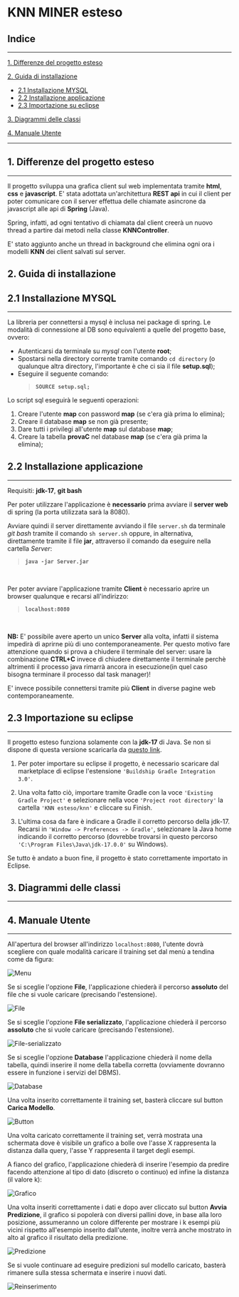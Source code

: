 # **KNN MINER esteso**

## Indice

---
[1. Differenze del progetto esteso](#1-differenze-del-progetto-esteso)

[2. Guida di installazione](#2-guida-di-installazione)
- [2.1 Installazione MYSQL](#21-installazione-mysql)
- [2.2 Installazione applicazione](#22-installazione-applicazione)
- [2.3 Importazione su eclipse](#23-importazione-su-eclipse)

[3. Diagrammi delle classi](#3-diagrammi-delle-classi)

[4. Manuale Utente](#4-manuale-utente)

---

## **1. Differenze del progetto esteso**
---
Il progetto sviluppa una grafica client sul web implementata tramite **html**, **css** e **javascript**. E' stata adottata un'architettura **REST api** in cui il client per poter comunicare con il server effettua delle chiamate asincrone da javascript alle api di **Spring** (Java).

Spring, infatti, ad ogni tentativo di chiamata dal client creerà un nuovo thread a partire dai metodi nella classe **KNNController**.

E' stato aggiunto anche un thread in background che elimina ogni ora i modelli **KNN** dei client salvati sul server.

## **2. Guida di installazione**
## 2.1 Installazione MYSQL
---
La libreria per connettersi a mysql è inclusa nei package di spring. Le modalità di connessione al DB sono equivalenti a quelle del progetto base, ovvero:

- Autenticarsi da terminale su *mysql* con l'utente __root__;
- Spostarsi nella directory corrente tramite comando `cd directory` (o qualunque altra directory, l'importante è che ci sia il file **setup.sql**);
- Eseguire il seguente comando: 
    > __`SOURCE setup.sql;`__

Lo script sql eseguirà le seguenti operazioni:
1. Creare l'utente **map** con password **map** (se c'era già prima lo elimina);
2. Creare il database **map** se non già presente;
3. Dare tutti i privilegi all'utente **map** sul database **map**;
4. Creare la tabella **provaC** nel database **map** (se c'era già prima la elimina);

## 2.2 Installazione applicazione
---
Requisiti: **jdk-17**, **git bash**


Per poter utilizzare l'applicazione è **necessario** prima avviare il **server web** di spring (la porta utilizzata sarà la 8080).

Avviare quindi il server direttamente avviando il file `server.sh` da terminale *git bash* tramite il comando `sh server.sh` oppure, in alternativa, direttamente tramite il file __jar__, attraverso il comando da eseguire nella cartella *Server*:
> __`java -jar Server.jar`__

<br />

Per poter avviare l'applicazione tramite **Client** è necessario aprire un browser qualunque e recarsi all'indirizzo:
> __`localhost:8080`__

<br />

**NB:** E' possibile avere aperto un unico **Server** alla volta, infatti il sistema impedirà di aprirne più di uno contemporaneamente. Per questo motivo fare attenzione quando si prova a chiudere il terminale del server: usare la combinazione __CTRL+C__ invece di chiudere direttamente il terminale perchè altrimenti il processo java rimarrà ancora in esecuzione(in quel caso bisogna terminare il processo dal task manager)! 

E' invece possibile connettersi tramite più **Client** in diverse pagine web contemporaneamente.


## 2.3 Importazione su eclipse
---
Il progetto esteso funziona solamente con la **jdk-17** di Java. Se non si dispone di questa versione scaricarla da [questo link](https://www.oracle.com/java/technologies/javase/jdk17-archive-downloads.html).

1) Per poter importare su eclipse il progetto, è necessario scaricare dal marketplace di eclipse l'estensione `'Buildship Gradle Integration 3.0'`. 

2) Una volta fatto ciò, importare tramite Gradle con la voce `'Existing Gradle Project'` e selezionare nella voce `'Project root directory'` la cartella `'KNN esteso/knn'` e cliccare su Finish.

3) L'ultima cosa da fare è indicare a Gradle il corretto percorso della jdk-17. Recarsi in `'Window -> Preferences -> Gradle'`, selezionare la Java home indicando il corretto percorso (dovrebbe trovarsi in questo percorso `'C:\Program Files\Java\jdk-17.0.0'` su Windows).

Se tutto è andato a buon fine, il progetto è stato correttamente importato in Eclipse.

## **3. Diagrammi delle classi**

---

## **4. Manuale Utente**
---
All'apertura del browser all'indirizzo `localhost:8080`, l'utente dovrà scegliere con quale modalità caricare il training set dal menù a tendina come da figura:

![Menu](knn/src/main/resources/static/img/menu.png)

Se si sceglie l'opzione **File**, l'applicazione chiederà il percorso **assoluto** del file che si vuole caricare (precisando l'estensione). 

![File](knn/src/main/resources/static/img/file.png)

Se si sceglie l'opzione **File serializzato**, l'applicazione chiederà il percorso **assoluto** che si vuole caricare (precisando l'estensione). 

![File-serializzato](knn/src/main/resources/static/img/file-serializzato.png)

Se si sceglie l'opzione **Database** l'applicazione chiederà il nome della tabella, quindi inserire il nome della tabella corretta (ovviamente dovranno essere in funzione i servizi del DBMS).

![Database](knn/src/main/resources/static/img/database.png)

Una volta inserito correttamente il training set, basterà cliccare sul button **Carica Modello**.

![Button](knn/src/main/resources/static/img/button.png)

Una volta caricato correttamente il training set, verrà mostrata una schermata dove è visibile un grafico a bolle ove l'asse X rappresenta la distanza dalla query, l'asse Y rappresenta il target degli esempi.

A fianco del grafico, l'applicazione chiederà di inserire l'esempio da predire facendo attenzione al tipo di dato (discreto o continuo) ed infine la distanza (il valore k):

![Grafico](knn/src/main/resources/static/img/grafico.png)

Una volta inseriti correttamente i dati e dopo aver cliccato sul button **Avvia Predizione**, il grafico si popolerà con diversi pallini dove, in base alla loro posizione, assumeranno un colore differente per mostrare i k esempi più vicini rispetto all'esempio inserito dall'utente, inoltre verrà anche mostrato in alto al grafico il risultato della predizione.

![Predizione](knn/src/main/resources/static/img/predizione.png)

Se si vuole continuare ad eseguire predizioni sul modello caricato, basterà rimanere sulla stessa schermata e inserire i nuovi dati.

![Reinserimento](knn/src/main/resources/static/img/reinserimento.png)